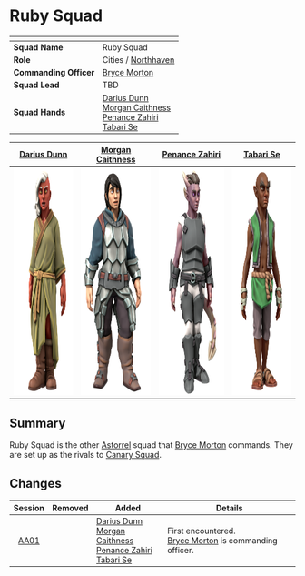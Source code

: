 # Ruby Squad

| []() | |
| --- | --- |
| **Squad Name** | Ruby Squad | squad.2
| **Role** | Cities / [Northhaven](../../../../places/settlements/cities/northhaven.md) |
| **Commanding Officer** | [Bryce Morton](../../../../characters/bryce-morton.md) |
| **Squad Lead** | TBD |
| **Squad Hands** | [Darius Dunn](../../../../characters/darius-dunn.md)<br>[Morgan Caithness](../../../../characters/morgan-caithness.md)<br>[Penance Zahiri](../../../../characters/penance-zahiri.md)<br>[Tabari Se](../../../../characters/tabari-se.md)

| [Darius Dunn](../../../../characters/darius-dunn.md) | [Morgan Caithness](../../../../characters/morgan-caithness.md) | [Penance Zahiri](../../../../characters/penance-zahiri.md) | [Tabari Se](../../../../characters/tabari-se.md) |
|:---:|:---:|:---:|:---:|
| <img src="https://raw.githubusercontent.com/jesskelsall/astarus-images/main/characters/portraits/94fe4e7c79cbcd9a.png" height="400" /> | <img src="https://raw.githubusercontent.com/jesskelsall/astarus-images/main/characters/portraits/e7a36c7e28f97107.png" height="400" /> | <img src="https://raw.githubusercontent.com/jesskelsall/astarus-images/main/characters/portraits/1c019d0a10e8341a.png" height="400" /> | <img src="https://raw.githubusercontent.com/jesskelsall/astarus-images/main/characters/portraits/0e9d44f0b522c033.png" height="400" /> | 

## Summary

Ruby Squad is the other [Astorrel](../astorrel.md) squad that [Bryce Morton](../../../../characters/bryce-morton.md) commands. They are set up as the rivals to [Canary Squad](canary-squad.md).

## Changes

| Session | Removed | Added | Details |
|:---:| --- | --- | --- |
| [AA01](../../../../sessions/AA01.md) || [Darius Dunn](../../../../characters/darius-dunn.md)<br>[Morgan Caithness](../../../../characters/morgan-caithness.md)<br>[Penance Zahiri](../../../../characters/penance-zahiri.md)<br>[Tabari Se](../../../../characters/tabari-se.md) | First encountered.<br>[Bryce Morton](../../../../characters/bryce-morton.md) is commanding officer. |
